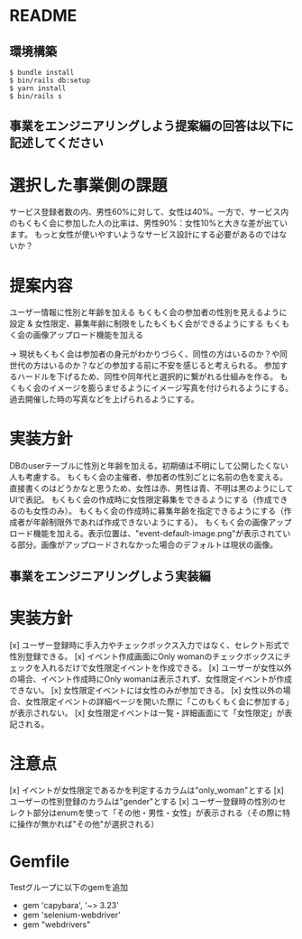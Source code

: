 # README

## 環境構築
```
$ bundle install
$ bin/rails db:setup
$ yarn install
$ bin/rails s
```

## 事業をエンジニアリングしよう提案編の回答は以下に記述してください
# 選択した事業側の課題
サービス登録者数の内、男性60%に対して、女性は40%。一方で、サービス内のもくもく会に参加した人の比率は、男性90%：女性10%と大きな差が出ています。
もっと女性が使いやすいようなサービス設計にする必要があるのではないか？

# 提案内容
ユーザー情報に性別と年齢を加える
もくもく会の参加者の性別を見えるように設定 & 女性限定、募集年齢に制限をしたもくもく会ができるようにする
もくもく会の画像アップロード機能を加える

→ 現状もくもく会は参加者の身元がわかりづらく、同性の方はいるのか？や同世代の方はいるのか？などの参加する前に不安を感じると考えられる。
  参加するハードルを下げるため、同性や同年代と選択的に繋がれる仕組みを作る。
  もくもく会のイメージを膨らませるようにイメージ写真を付けられるようにする。過去開催した時の写真などを上げられるようにする。

# 実装方針
DBのuserテーブルに性別と年齢を加える。初期値は不明にして公開したくない人も考慮する。
もくもく会の主催者、参加者の性別ごとに名前の色を変える。直接書くのはどうかなと思うため、女性は赤、男性は青、不明は黒のようにしてUIで表記。
もくもく会の作成時に女性限定募集をできるようにする（作成できるのも女性のみ）。
もくもく会の作成時に募集年齢を指定できるようにする（作成者が年齢制限外であれば作成できないようにする）。
もくもく会の画像アップロード機能を加える。表示位置は、"event-default-image.png"が表示されている部分。画像がアップロードされなかった場合のデフォルトは現状の画像。

## 事業をエンジニアリングしよう実装編
# 実装方針
[x]  ユーザー登録時に手入力やチェックボックス入力ではなく、セレクト形式で性別登録できる。
[x]  イベント作成画面にOnly womanのチェックボックスにチェックを入れるだけで女性限定イベントを作成できる。
[x]  ユーザーが女性以外の場合、イベント作成時にOnly womanは表示されず、女性限定イベントが作成できない。
[x]  女性限定イベントには女性のみが参加できる。
[x]  女性以外の場合、女性限定イベントの詳細ページを開いた際に「このもくもく会に参加する」が表示されない。
[x]  女性限定イベントは一覧・詳細画面にて「女性限定」が表記される。

# 注意点
[x]  イベントが女性限定であるかを判定するカラムは"only_woman"とする
[x]  ユーザーの性別登録のカラムは"gender"とする
[x]  ユーザー登録時の性別のセレクト部分はenumを使って「その他・男性・女性」が表示される（その際に特に操作が無かれば"その他"が選択される）

# Gemfile
Testグループに以下のgemを追加
- gem 'capybara', '~> 3.23'
- gem 'selenium-webdriver'
- gem "webdrivers" 